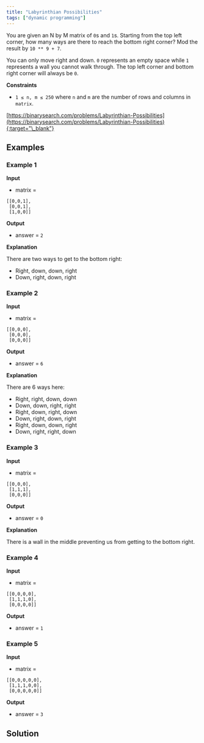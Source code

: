 ```yaml
---
title: "Labyrinthian Possibilities"
tags: ["dynamic programming"]
---
```


You are given an N by M matrix of `0`s and `1`s. Starting from the top left corner, how many ways are there to reach the bottom right corner? Mod the result by `10 ** 9 + 7`.

You can only move right and down. `0` represents an empty space while `1` represents a wall you cannot walk through. The top left corner and bottom right corner will always be `0`.

**Constraints**

- `1 ≤ n, m ≤ 250` where `n` and `m` are the number of rows and columns in `matrix`.

[https://binarysearch.com/problems/Labyrinthian-Possibilities](https://binarysearch.com/problems/Labyrinthian-Possibilities){:target="\_blank"}

## Examples

### Example 1

**Input**

- matrix =

```
[[0,0,1],
 [0,0,1],
 [1,0,0]]
```

**Output**

- answer = `2`

**Explanation**

There are two ways to get to the bottom right:

- Right, down, down, right
- Down, right, down, right

### Example 2

**Input**

- matrix =

```
[[0,0,0],
 [0,0,0],
 [0,0,0]]
```

**Output**

- answer = `6`

**Explanation**

There are 6 ways here:

- Right, right, down, down
- Down, down, right, right
- Right, down, right, down
- Down, right, down, right
- Right, down, down, right
- Down, right, right, down

### Example 3

**Input**

- matrix =

```
[[0,0,0],
 [1,1,1],
 [0,0,0]]
```

**Output**

- answer = `0`

**Explanation**

There is a wall in the middle preventing us from getting to the bottom right.

### Example 4

**Input**

- matrix =

```
[[0,0,0,0],
 [1,1,1,0],
 [0,0,0,0]]
```

**Output**

- answer = `1`

### Example 5

**Input**

- matrix =

```
[[0,0,0,0,0],
 [1,1,1,0,0],
 [0,0,0,0,0]]
```

**Output**

- answer = `3`

## Solution

<script src="https://gist.github.com/yaeba/16da7be5123724fcf6eccc25581cef5a.js?file=Labyrinthian-Possibilities.cpp"></script>
